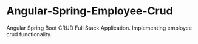 # Angular-Spring-Employee-Crud
Angular Spring Boot CRUD Full Stack Application. Implementing employee crud functionality.
